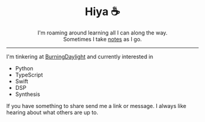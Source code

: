 <h1 align="center">
  Hiya ☕
</h1>

<p align="center">
  I'm roaming around learning all I can along the way. 
  <br />Sometimes I take <a href="https://medium.com/@n0mn0m">notes</a> as I go.
</p>

---

I'm tinkering at [BurningDaylight](https://burningdaylight.io/) and currently interested in 
- Python
- TypeScript
- Swift
- DSP
- Synthesis

If you have something to share send me a link or message. I always like hearing about what others are up to.
